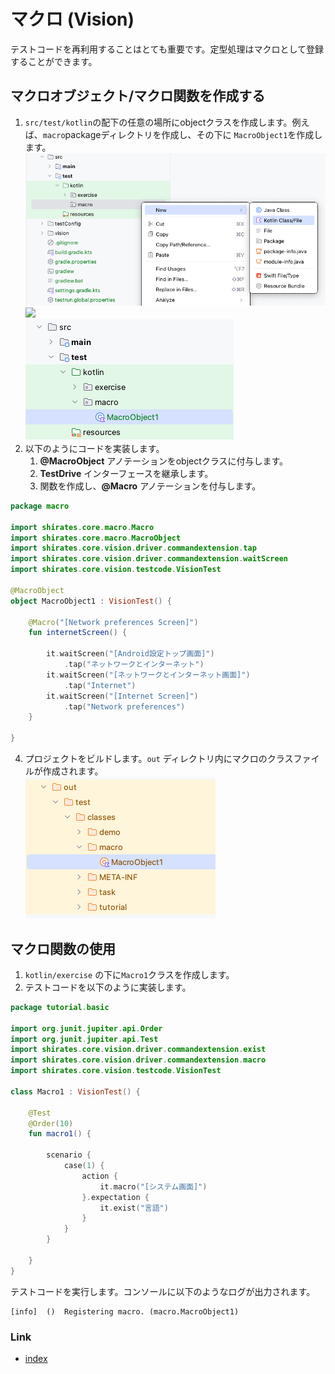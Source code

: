# マクロ (Vision)

テストコードを再利用することはとても重要です。定型処理はマクロとして登録することができます。

## マクロオブジェクト/マクロ関数を作成する

1. `src/test/kotlin`の配下の任意の場所にobjectクラスを作成します。例えば、`macro`packageディレクトリを作成し、その下に
   `MacroObject1`を作成します。<br>![](_images/creating_macro_object.png)
   <br>![](../_images/creating_macro_object.png)<br>![](_images/macro_object.png)
2. 以下のようにコードを実装します。
    1. **@MacroObject** アノテーションをobjectクラスに付与します。
    2. **TestDrive** インターフェースを継承します。
    3. 関数を作成し、**@Macro** アノテーションを付与します。

```kotlin
package macro

import shirates.core.macro.Macro
import shirates.core.macro.MacroObject
import shirates.core.vision.driver.commandextension.tap
import shirates.core.vision.driver.commandextension.waitScreen
import shirates.core.vision.testcode.VisionTest

@MacroObject
object MacroObject1 : VisionTest() {

    @Macro("[Network preferences Screen]")
    fun internetScreen() {

        it.waitScreen("[Android設定トップ画面]")
            .tap("ネットワークとインターネット")
        it.waitScreen("[ネットワークとインターネット画面]")
            .tap("Internet")
        it.waitScreen("[Internet Screen]")
            .tap("Network preferences")
    }

}
```

4. プロジェクトをビルドします。`out` ディレクトリ内にマクロのクラスファイルが作成されます。
   <br>![](_images/macro_object_class_file.png)

## マクロ関数の使用

1. `kotlin/exercise` の下に`Macro1`クラスを作成します。
2. テストコードを以下のように実装します。

```kotlin
package tutorial.basic

import org.junit.jupiter.api.Order
import org.junit.jupiter.api.Test
import shirates.core.vision.driver.commandextension.exist
import shirates.core.vision.driver.commandextension.macro
import shirates.core.vision.testcode.VisionTest

class Macro1 : VisionTest() {

    @Test
    @Order(10)
    fun macro1() {

        scenario {
            case(1) {
                action {
                    it.macro("[システム画面]")
                }.expectation {
                    it.exist("言語")
                }
            }
        }

    }
}
```

テストコードを実行します。コンソールに以下のようなログが出力されます。

```
[info]	()	Registering macro. (macro.MacroObject1)
```

### Link

- [index](../../../index_ja.md)

